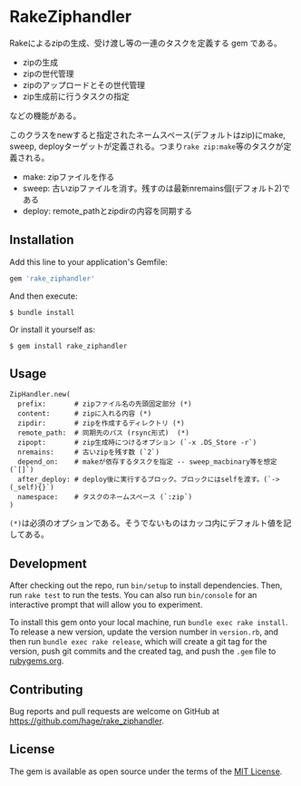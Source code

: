 # RakeZiphandler

Rakeによるzipの生成、受け渡し等の一連のタスクを定義する gem である。

* zipの生成
* zipの世代管理
* zipのアップロードとその世代管理
* zip生成前に行うタスクの指定

などの機能がある。

このクラスをnewすると指定されたネームスペース(デフォルトはzip)にmake, sweep, deployターゲットが定義される。つまり`rake zip:make`等のタスクが定義される。

* make: zipファイルを作る
* sweep: 古いzipファイルを消す。残すのは最新nremains個(デフォルト2)である
* deploy: remote_pathとzipdirの内容を同期する

## Installation

Add this line to your application's Gemfile:

```ruby
gem 'rake_ziphandler'
```

And then execute:

    $ bundle install

Or install it yourself as:

    $ gem install rake_ziphandler

## Usage

```ruby:Rakefile
ZipHandler.new(
  prefix:       # zipファイル名の先頭固定部分 (*)
  content:      # zipに入れる内容 (*)
  zipdir:       # zipを作成するディレクトリ (*)
  remote_path:  # 同期先のパス (rsync形式)  (*)
  zipopt:       # zip生成時につけるオプション (`-x .DS_Store -r`)
  nremains:     # 古いzipを残す数 (`2`)
  depend_on:    # makeが依存するタスクを指定 -- sweep_macbinary等を想定 (`[]`)
  after_deploy: # deploy後に実行するブロック。ブロックにはselfを渡す。(`->(_self){}`)
  namespace:    # タスクのネームスペース (`:zip`)
)
```
`(*)`は必須のオプションである。そうでないものはカッコ内にデフォルト値を記してある。

## Development

After checking out the repo, run `bin/setup` to install dependencies. Then, run `rake test` to run the tests. You can also run `bin/console` for an interactive prompt that will allow you to experiment.

To install this gem onto your local machine, run `bundle exec rake install`. To release a new version, update the version number in `version.rb`, and then run `bundle exec rake release`, which will create a git tag for the version, push git commits and the created tag, and push the `.gem` file to [rubygems.org](https://rubygems.org).

## Contributing

Bug reports and pull requests are welcome on GitHub at https://github.com/hage/rake_ziphandler.

## License

The gem is available as open source under the terms of the [MIT License](https://opensource.org/licenses/MIT).

